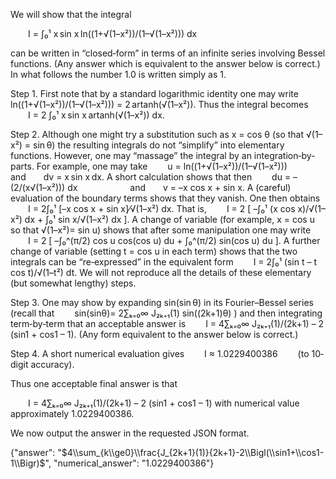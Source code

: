 We will show that the integral

  I = ∫₀¹ x sin x ln((1+√(1–x²))/(1–√(1–x²))) dx

can be written in “closed‐form” in terms of an infinite series involving Bessel functions. (Any answer which is equivalent to the answer below is correct.) In what follows the number 1.0 is written simply as 1.

Step 1. First note that by a standard logarithmic identity one may write
  ln((1+√(1–x²))/(1–√(1–x²))) = 2 artanh(√(1–x²)).
Thus the integral becomes
  I = 2 ∫₀¹ x sin x artanh(√(1–x²)) dx.

Step 2. Although one might try a substitution such as x = cos θ (so that √(1–x²) = sin θ) the resulting integrals do not “simplify” into elementary functions. However, one may “massage” the integral by an integration‐by‐parts. For example, one may take
  u = ln((1+√(1–x²))/(1–√(1–x²)))  and  dv = x sin x dx.
A short calculation shows that then
  du = –(2/(x√(1–x²))) dx      and  v = –x cos x + sin x.
A (careful) evaluation of the boundary terms shows that they vanish. One then obtains
  I = 2∫₀¹ [–x cos x + sin x]⁄√(1–x²) dx.
That is,
  I = 2 [ –∫₀¹ (x cos x)/√(1–x²) dx + ∫₀¹ sin x/√(1–x²) dx ].
A change of variable (for example, x = cos u so that √(1–x²)= sin u) shows that after some manipulation one may write
  I = 2 [ –∫₀^(π/2) cos u cos(cos u) du + ∫₀^(π/2) sin(cos u) du ].
A further change of variable (setting t = cos u in each term) shows that the two integrals can be “re‐expressed” in the equivalent form
  I = 2∫₀¹ (sin t – t cos t)/√(1–t²) dt.
We will not reproduce all the details of these elementary (but somewhat lengthy) steps.

Step 3. One may show by expanding sin(sin θ) in its Fourier–Bessel series (recall that
  sin(sinθ)= 2∑ₖ₌₀∞ J₂ₖ₊₁(1) sin((2k+1)θ)
)
and then integrating term‐by‐term that an acceptable answer is
  I = 4∑ₖ₌₀∞  J₂ₖ₊₁(1)/(2k+1) – 2 (sin1 + cos1 – 1).
(Any form equivalent to the answer below is correct.)

Step 4. A short numerical evaluation gives
  I ≈ 1.0229400386   (to 10‐digit accuracy).

Thus one acceptable final answer is that

  I = 4∑ₖ₌₀∞  J₂ₖ₊₁(1)/(2k+1) – 2 (sin1 + cos1 – 1)
with numerical value approximately 1.0229400386.

We now output the answer in the requested JSON format.

{"answer": "$4\\sum_{k\\ge0}\\frac{J_{2k+1}(1)}{2k+1}-2\\Bigl(\\sin1+\\cos1-1\\Bigr)$", "numerical_answer": "1.0229400386"}